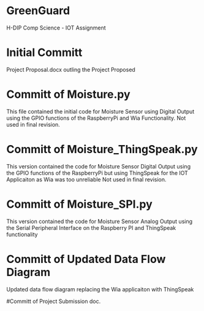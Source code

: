 # GreenGuard
H-DIP Comp Science - IOT Assignment 

# Initial Committ
Project Proposal.docx outling the Project Proposed

# Committ of Moisture.py
This file contained the initial code for Moisture Sensor using Digital Output using 
the GPIO functions of the RaspberryPi and Wia Functionality.
Not used in final revision.

# Committ of Moisture_ThingSpeak.py
This version contained the code for Moisture Sensor Digital Output using the GPIO functions of the RaspberryPi
but using ThingSpeak for the IOT Applicaiton as Wia was too unreliable
Not used in final revision.

# Committ of Moisture_SPI.py
This version contained the code for Moisture Sensor Analog Output using the Serial Peripheral Interface on the 
Raspberry PI and ThingSpeak functionality

# Committ of Updated Data Flow Diagram
Updated data flow diagram replacing the Wia applicaiton with ThingSpeak

#Committ of Project Submission doc.

